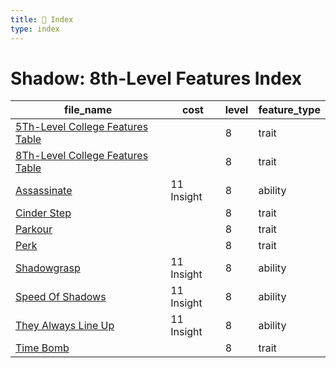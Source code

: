 ```yaml
---
title: 📑 Index
type: index
---
```


# Shadow: 8th-Level Features Index

| file_name                                                                     | cost       | level | feature_type |
| ----------------------------------------------------------------------------- | ---------- | ----- | ------------ |
| [5Th-Level College Features Table](../5Th-Level%20College%20Features%20Table) |            | 8     | trait        |
| [8Th-Level College Features Table](../8Th-Level%20College%20Features%20Table) |            | 8     | trait        |
| [Assassinate](../Assassinate)                                                 | 11 Insight | 8     | ability      |
| [Cinder Step](../Cinder%20Step)                                               |            | 8     | trait        |
| [Parkour](../Parkour)                                                         |            | 8     | trait        |
| [Perk](../Perk)                                                               |            | 8     | trait        |
| [Shadowgrasp](../Shadowgrasp)                                                 | 11 Insight | 8     | ability      |
| [Speed Of Shadows](../Speed%20Of%20Shadows)                                   | 11 Insight | 8     | ability      |
| [They Always Line Up](../They%20Always%20Line%20Up)                           | 11 Insight | 8     | ability      |
| [Time Bomb](../Time%20Bomb)                                                   |            | 8     | trait        |

